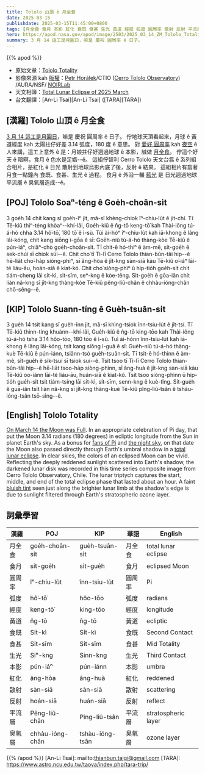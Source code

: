 ```yaml
---
title: Tololo 山頂 ê 月全食
date: 2025-03-15
publishdate: 2025-03-15T11:45:00+0800
tags: [月全食 食月 本影 紅化 食既 食甚 生光 黃道 經度 弧度 圓周率 散射 反射 平流層 臭氧層]
hero: https://apod.nasa.gov/apod/image/2503/2025_03_14_ZM_Tololo_Totalita_Fin_1024py.png
summary: 3 月 14 這工是月圓日，嘛是 慶祝 圓周率 ê 日子。
---
```


{{% apod %}}

- 原始文章：[Tololo Totality](https://apod.nasa.gov/apod/ap250315.html)
- 影像來源 kah [版權][copyright]：[Petr Horálek](https://www.petrhoralek.com/#about-1)/CTIO ([Cerro Tololo Observatory](https://noirlab.edu/public/programs/ctio/)) /AURA/NSF/ [NOIRLab](https://noirlab.edu/public/)
- 天文相簿：[Total Lunar Eclipse of 2025 March](https://www.facebook.com/media/set/?set=a.640142352047679&type=3)
- 台文翻譯：[An-Li Tsai][An-Li Tsai] ([TARA][TARA])

## [漢羅] Tololo 山頂 ê 月全食
[3 月 14 這工是月圓日][On March 14 the Moon was Full]，嘛是 慶祝 圓周率 ê 日子。
佇地球天頂看起來，月球 ê 黃道經度 kah 太陽拄仔好差 3.14 弧度，180 度 ê 意思。
對 [愛好 圓周率][fans of Pi] kah [夜空][the night sky] ê 人來講，這工上意外 ê 是：月娘拄仔好迵過地球 ê 本影，誠做 [月全食][total lunar eclipse]。
佇這个好天 ê 暗暝，食月 ê 色水是足媠--ê。
這組佇智利 Cerro Tololo 天文台翕 ê 系列組合相片，是紅化 ê 日光 散射到地球烏影內底了後，反射 ê 結果。
這組相片有翕著月食一點鐘內 食既、食甚、生光 ê 過程。
食月 ê 外沿一輾 [藍光][bluish tint] 是 日光迵過地球平流層 ê 臭氧層造成--ê。

## [POJ] Tololo Soaⁿ-téng ê Goe̍h-choân-si̍t
3 goe̍h 14 chit kang sī goe̍h-îⁿ ji̍t, mā-sī khèng-chiok îⁿ-chiu-lu̍t ê ji̍t-chí.
Tī Tē-kiû thiⁿ-téng khòaⁿ--khí-lâi, Goe̍h-kiû ê n̂g-tō keng-tō͘ kah Thài-iông tú-á-hó chha 3.14 hô͘-tō͘, 180 tō͘ ê ì-sù.
Tùi ài-hóⁿ îⁿ-chiu-lu̍t kah iā-khong ê lâng lâi-kóng, chit kang siōng ì-gōa ê sī: 
Goe̍h-niû tú-á-hó thàng-kòe Tē-kiû ê pún-iáⁿ, chiâⁿ-chò goe̍h-choân-si̍t.
Tī chit-ê hó-thiⁿ ê àm-mê, si̍t-goe̍h ê sek-chúi sī chiok súi--ê.
Chit cho͘ tī Tì-lī Cerro Tololo thian-bûn-tâi hip--ê hē-lia̍t cho͘-ha̍p siòng-phìⁿ, sī âng-hòa ê ji̍t-kng sàn-siā kàu Tē-kiû o͘-iáⁿ lāi-té liáu-āu, hoán-siā ê kiat-kó.
Chit cho͘ siòng-phìⁿ ū hip-tio̍h goe̍h-si̍t chi̍t tiám-cheng lāi si̍t-kì, si̍t-sīm, seⁿ-kng ê kòe-têng.
Si̍t-goe̍h ê gōa-iân chi̍t liàn nâ-kng sī ji̍t-kng thàng-kòe Tē-kiû pêng-liû-chân ê chhàu-ióng-chân chō-sêng--ê.

## [KIP] Tololo Suann-tíng ê Gue̍h-tsuân-si̍t
3 gue̍h 14 tsit kang sī gue̍h-înn ji̍t, mā-sī khìng-tsiok înn-tsiu-lu̍t ê ji̍t-tsí.
Tī Tē-kiû thinn-tíng khuànn--khí-lâi, Gue̍h-kiû ê n̂g-tō king-tōo kah Thài-iông tú-á-hó tsha 3.14 hôo-tōo, 180 tōo ê ì-sù.
Tuì ài-hónn înn-tsiu-lu̍t kah iā-khong ê lâng lâi-kóng, tsit kang siōng ì-guā ê sī: 
Gue̍h-niû tú-á-hó thàng-kuè Tē-kiû ê pún-iánn, tsiânn-tsò gue̍h-tsuân-si̍t.
Tī tsit-ê hó-thinn ê àm-mê, si̍t-gue̍h ê sik-tsuí sī tsiok suí--ê.
Tsit tsoo tī Tì-lī Cerro Tololo thian-bûn-tâi hip--ê hē-lia̍t tsoo-ha̍p siòng-phìnn, sī âng-huà ê ji̍t-kng sàn-siā kàu Tē-kiû oo-iánn lāi-té liáu-āu, huán-siā ê kiat-kó.
Tsit tsoo siòng-phìnn ū hip-tio̍h gue̍h-si̍t tsi̍t tiám-tsing lāi si̍t-kì, si̍t-sīm, senn-kng ê kuè-tîng.
Si̍t-gue̍h ê guā-iân tsi̍t liàn nâ-kng sī ji̍t-kng thàng-kuè Tē-kiû pîng-liû-tsân ê tshàu-ióng-tsân tsō-sîng--ê.

## [English] Tololo Totality
[On March 14 the Moon was Full][On March 14 the Moon was Full].
In an appropriate celebration of Pi day, that put the Moon 3.14 radians (180 degrees) in ecliptic longitude from the Sun in planet Earth's sky.
As a bonus for [fans of Pi][fans of Pi] and [the night sky][the night sky], on that date the Moon also passed directly through Earth's umbral shadow in a [total lunar eclipse][total lunar eclipse].
In clear skies, the colors of an eclipsed Moon can be vivid.
Reflecting the deeply reddened sunlight scattered into Earth's shadow, the darkened lunar disk was recorded in this time series composite image from Cerro Tololo Observatory, Chile.
The lunar triptych captures the start, middle, and end of the total eclipse phase that lasted about an hour.
A faint [bluish tint][bluish tint] seen just along the brighter lunar limb at the shadow's edge is due to sunlight filtered through Earth's stratospheric ozone layer.

## 詞彙學習
|漢羅|POJ|KIP|華語|English|
|-|-|-|-|-|
| 月全食 | goe̍h-choân-si̍t | gue̍h-tsuân-si̍t | 月全食 | total lunar eclipse |
| 食月 | si̍t-goe̍h | si̍t-gue̍h | 食月 | eclipsed Moon |
| 圓周率 | îⁿ-chiu-lu̍t | înn-tsiu-lu̍t | 圓周率 | Pi |
| 弧度 | hô͘-tō͘ | hôo-tōo | 弧度 | radians |
| 經度 | keng-tō͘ | king-tōo | 經度 | longitude |
| 黃道 | n̂g-tō | n̂g-tō | 黃道 | ecliptic |
| 食既 | Si̍t-kì | Si̍t-kì | 食既 | Second Contact |
| 食甚 | Si̍t-sīm | Si̍t-sīm | 食甚 | Mid Totality |
| 生光 | Siⁿ-kng | Sinn-kng | 生光 | Third Contact |
| 本影 | pún-iáⁿ | pún-iánn | 本影 | umbra |
| 紅化 | âng-hòa | âng-huà | 紅化 | reddened |
| 散射 | sàn-siā | sàn-siā | 散射 | scattering |
| 反射 | hoán-siā | huán-siā | 反射 | reflect |
| 平流層 | Pêng-liû-chân | Pîng-liû-tsân | 平流層 | stratospheric layer |
| 臭氧層 | chhàu-ióng-chân | tshàu-ióng-tsân | 臭氧層 | ozone layer |

{{% /apod %}}
[An-Li Tsai]: mailto:thianbun.taigi@gmail.com
[TARA]: https://www.astro.ncu.edu.tw/taova/index.php/tara-trip/

[copyright]: https://apod.nasa.gov/apod/fap/lib/about_apod.html#srapply
[License3]: https://creativecommons.org/licenses/by-nc-nd/3.0/
[License2]:https://creativecommons.org/licenses/by-nc-nd/2.0/

[On March 14 the Moon was Full]:https://apod.nasa.gov/apod/ap250314.html
[fans of Pi]:https://www.jpl.nasa.gov/edu/resources/project/18-ways-nasa-uses-pi/
[the night sky]:https://science.nasa.gov/skywatching/night-sky-network/
[total lunar eclipse]:https://science.nasa.gov/solar-system/moon/what-you-need-to-know-about-the-march-2025-total-lunar-eclipse/
[bluish tint]:https://apod.nasa.gov/apod/ap151003.html
